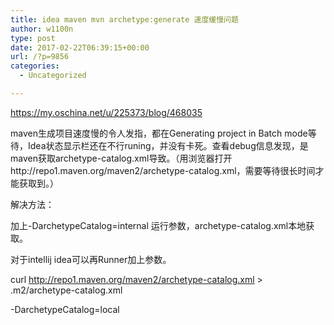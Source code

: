```yaml
---
title: idea maven mvn archetype:generate 速度缓慢问题
author: w1100n
type: post
date: 2017-02-22T06:39:15+00:00
url: /?p=9856
categories:
  - Uncategorized

---
```

https://my.oschina.net/u/225373/blog/468035
  
maven生成项目速度慢的令人发指，都在Generating project in Batch mode等待，Idea状态显示栏还在不行runing，并没有卡死。查看debug信息发现，是maven获取archetype-catalog.xml导致。（用浏览器打开http://repo1.maven.org/maven2/archetype-catalog.xml，需要等待很长时间才能获取到。）

解决方法：
  
加上-DarchetypeCatalog=internal 运行参数，archetype-catalog.xml本地获取。

对于intellij idea可以再Runner加上参数。

curl http://repo1.maven.org/maven2/archetype-catalog.xml > .m2/archetype-catalog.xml
  
-DarchetypeCatalog=local